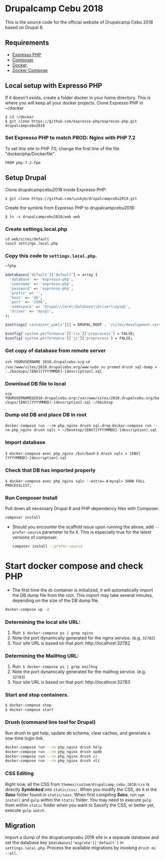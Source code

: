 # Drupalcamp Cebu 2018
This is the source code for the official website of Drupalcamp Cebu 2018 based on Drupal 8.
## Requirements
* [Expresso PHP](https://github.com/expresso-php/expresso-php)
* [Composer](https://getcomposer.org/download/)
* [Docker](https://docs.docker.com/engine/installation/)
* [Docker Compose](https://docs.docker.com/engine/installation/)
## Local setup with Expresso PHP
If it doesn't exists, create a folder docker in your home directory. This is where you will keep all your docker projects.
Clone Expresso PHP in ~/docker
```
$ cd ~/docker
$ git clone https://github.com/expresso-php/expresso-php.git drupalcampcebu2018
```
### Set Expresso PHP to match PROD: Nginx with PHP 7.2
To set this site to PHP 7.0, change the first line of the file "docker/php/Dockerfile".
```
FROM php:7.2-fpm
```
## Setup Drupal
Clone drupalcampcebu2018 inside Expresso PHP:
```
$ git clone https://github.com/Luukyb/drupalcampcebu2018.git
```
Create the symlink from Expresso PHP to drupalcampcebu2018:
```
$ ln -s drupalcampcebu2018/web web
```
### Create settings.local.php
```
cd web/sites/default
touch settings.local.php
```
### Copy this code to `settings.local.php`.
```sh
<?php

$databases['default']['default'] = array (
  'database' => 'expresso-php',
  'username' => 'expresso-php',
  'password' => 'expresso-php',
  'prefix' => '',
  'host' => 'db',
  'port' => '3306',
  'namespace' => 'Drupal\\Core\\Database\\Driver\\mysql',
  'driver' => 'mysql',
);

$settings['container_yamls'][] = DRUPAL_ROOT . '/sites/development.services.yml';

$config['system.performance']['css']['preprocess'] = FALSE;
$config['system.performance']['js']['preprocess'] = FALSE;
```
### Get copy of database from remote server
`ssh YOURUSERNAME 2018.drupalcebu.org`
`cd /var/www/sites/2018.drupalcebu.org/www`
`sudo su promet`
`drush sql-dump > ../backups/[ENV][YYYYMMDD]-[description].sql`
### Download DB file to local
`scp YOURUSERNAME@2018.drupalcebu.org:/var/www/sites/2018.drupalcebu.org/backups/[ENV][YYYYMMDD]-[description].sql ~/Desktop`
### Dump old DB and place DB in root
`docker-compose run --rm php_nginx drush sql-drop`
`docker-compose run --rm php_nginx drush sqlc < ~/Desktop/[ENV][YYYYMMDD]-[description].sql`
### Import database
`$ docker-compose exec php_nginx /bin/bash`
`$ drush sqlc < [ENV][YYYYMMDD]-[description].sql`
### Check that DB has imported properly
`$ docker-compose exec php_nginx sqlc --extra=-A`
`mysql> SHOW FULL PROCESSLIST;`
### Run Composer Install
Pull down all necessary Drupal 8 and PHP dependency files with Composer.
```sh
composer install
```
* Should you encounter the scaffold issue upon running the above, add
  `--prefer-source` parameter to fix it. This is especially true for the latest
  versions of composer.
    ```sh
    composer install --prefer-source
    ```
# Start docker compose and check PHP
- The first time the `db` container is initialized, it will
  automatically import the DB dump file from the root. This import may
  take several minutes, depending on the size of the DB dump file.
```sh
docker-compose up -d
```
### Determining the local site URL:
1. Run: `$ docker-compose ps | grep nginx`
2. Note the port dynamically generated for the nginx service. (e.g. `32782`)
3. Your site URL is based on that port: http://localhost:32782
### Determining the MailHog URL:
1. Run: `$ docker-compose ps | grep mailhog`
2. Note the port dynamically generated for the mailhog service. (e.g. `32783`)
3. Your site URL is based on that port: http://localhost:32783
### Start and stop containers.
```sh
$ docker-compose stop
$ docker-compose start
```
### Drush (command line tool for Drupal)
Run drush to get help, update db schema, clear caches, and generate a
one-time login link.
```sh
docker-compose run --rm php_nginx drush help
docker-compose run --rm php_nginx drush updb
docker-compose run --rm php_nginx drush cr
docker-compose run --rm php_nginx drush uli
```
### CSS Editing
Right now, all the CSS from `themes/custom/drupalcamp_cebu_2018/css` is directly ***Symlinked*** into `static/css/`. When you modify the CSS, do it in the ***Sass*** folder found in `static/sass`.
When first compiling ***Sass***, run `npm install` and `gulp` within the `static` folder. You may need to execute `gulp` from within `static` folder when you want to Sassify the CSS, or better yet, execute `gulp watch`.
## Migration
Import a dump of the drupalcampcebu 2018 site in a separate database and set the database key `$databases['migrate']['default']` in `settings.local.php`. Process the available migrations by invoking `drush mi --all`.
